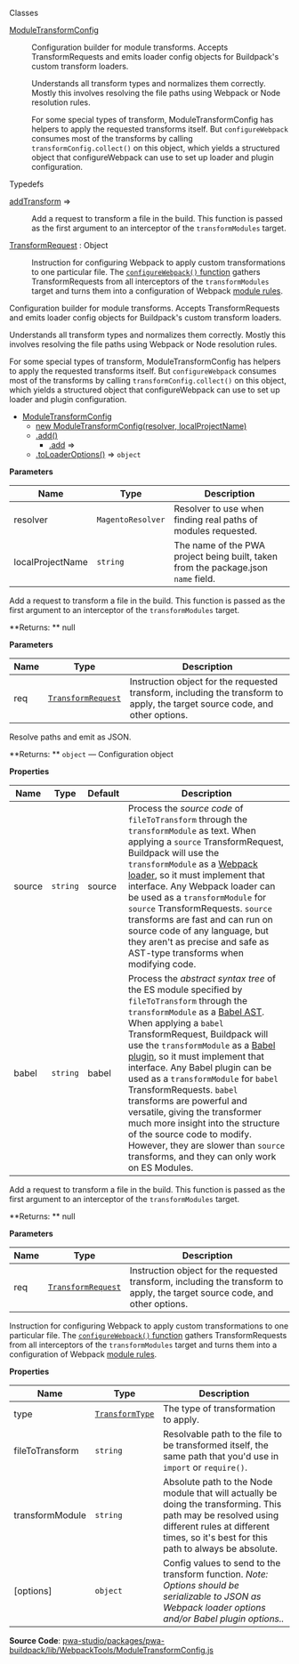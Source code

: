 
Classes

<dl>
<dt><a href="#ModuleTransformConfig">ModuleTransformConfig</a></dt>
<dd>

Configuration builder for module transforms. Accepts TransformRequests
and emits loader config objects for Buildpack's custom transform loaders.

Understands all transform types and normalizes them correctly. Mostly this
involves resolving the file paths using Webpack or Node resolution rules.

For some special types of transform, ModuleTransformConfig has helpers to
apply the requested transforms itself. But `configureWebpack` consumes most
of the transforms by calling `transformConfig.collect()` on this object,
which yields a structured object that configureWebpack can use to set up
loader and plugin configuration.

</dd>
</dl>


Typedefs

<dl>
<dt><a href="#addTransform">addTransform</a> ⇒</dt>
<dd>

Add a request to transform a file in the build. This function is passed as
the first argument to an interceptor of the `transformModules` target.

</dd>
<dt><a href="#TransformRequest">TransformRequest</a> : <inlineCode>Object</inlineCode></dt>
<dd>

Instruction for configuring Webpack to apply custom transformations to one
particular file. The [`configureWebpack()` function](/pwa-buildpack/reference/configure-webpack/)
gathers TransformRequests from all interceptors of the `transformModules`
target and turns them into a configuration of Webpack [module
rules](https://v4.webpack.js.org/configuration/module/#modulerules).

</dd>
</dl>


Configuration builder for module transforms. Accepts TransformRequests
and emits loader config objects for Buildpack's custom transform loaders.

Understands all transform types and normalizes them correctly. Mostly this
involves resolving the file paths using Webpack or Node resolution rules.

For some special types of transform, ModuleTransformConfig has helpers to
apply the requested transforms itself. But `configureWebpack` consumes most
of the transforms by calling `transformConfig.collect()` on this object,
which yields a structured object that configureWebpack can use to set up
loader and plugin configuration.


* [ModuleTransformConfig](#ModuleTransformConfig)
    * [new ModuleTransformConfig(resolver, localProjectName)](#new_ModuleTransformConfig_new)
    * [.add()](#ModuleTransformConfig+add)
        * [.add](#ModuleTransformConfig+add.add) ⇒
    * [.toLoaderOptions()](#ModuleTransformConfig+toLoaderOptions) ⇒ `object`


**Parameters**

| Name | Type | Description |
| --- | --- | --- |
| resolver | `MagentoResolver` | Resolver to use when finding real paths of modules requested. |
| localProjectName | `string` | The name of the PWA project being built, taken from the package.json `name` field. |



Add a request to transform a file in the build. This function is passed as
the first argument to an interceptor of the `transformModules` target.

**Returns: **
  null

**Parameters**

| Name | Type | Description |
| --- | --- | --- |
| req | [`TransformRequest`](#TransformRequest) | Instruction object for the requested transform, including the transform to apply, the target source code, and other options. |


Resolve paths and emit as JSON.

**Returns: **
`object`
   — Configuration object


**Properties**

| Name | Type | Default | Description |
| --- | --- | --- | --- |
| source | `string` | <inlineCode>source</inlineCode> | Process the _source code_ of `fileToTransform` through the `transformModule` as text. When applying a `source` TransformRequest, Buildpack will use the `transformModule` as a [Webpack loader](https://v4.webpack.js.org/api/loaders/), so it must implement that interface. Any Webpack loader can be used as a `transformModule` for `source` TransformRequests. `source` transforms are fast and can run on source code of any language, but they aren't as precise and safe as AST-type transforms when modifying code. |
| babel | `string` | <inlineCode>babel</inlineCode> | Process the _abstract syntax tree_ of the ES module specified by `fileToTransform` through the `transformModule` as a [Babel AST](https://github.com/babel/babel/blob/master/packages/babel-parser/ast/spec.md). When applying a `babel` TransformRequest, Buildpack will use the `transformModule` as a [Babel plugin](https://github.com/jamiebuilds/babel-handbook), so it must implement that interface. Any Babel plugin can be used as a `transformModule` for `babel` TransformRequests. `babel` transforms are powerful and versatile, giving the transformer much more insight into the structure of the source code to modify. However, they are slower than `source` transforms, and they can only work on ES Modules. |


Add a request to transform a file in the build. This function is passed as
the first argument to an interceptor of the `transformModules` target.

**Returns: **
  null

**Parameters**

| Name | Type | Description |
| --- | --- | --- |
| req | [`TransformRequest`](#TransformRequest) | Instruction object for the requested transform, including the transform to apply, the target source code, and other options. |


Instruction for configuring Webpack to apply custom transformations to one
particular file. The [`configureWebpack()` function](/pwa-buildpack/reference/configure-webpack/)
gathers TransformRequests from all interceptors of the `transformModules`
target and turns them into a configuration of Webpack [module
rules](https://v4.webpack.js.org/configuration/module/#modulerules).

**Properties**

| Name | Type | Description |
| --- | --- | --- |
| type | [`TransformType`](#TransformType) | The type of transformation to apply. |
| fileToTransform | `string` | Resolvable path to the file to be transformed itself, the same path that you'd use in `import` or `require()`. |
| transformModule | `string` | Absolute path to the Node module that will actually be doing the transforming. This path may be resolved using different rules at different times, so it's best for this path to always be absolute. |
| [options] | `object` | Config values to send to the transform function.   _Note: Options should be serializable to JSON as Webpack loader options   and/or Babel plugin options.._ |



**Source Code**: [pwa-studio/packages/pwa-buildpack/lib/WebpackTools/ModuleTransformConfig.js](https://github.com/magento/pwa-studio/blob/develop/packages/pwa-buildpack/lib/WebpackTools/ModuleTransformConfig.js)